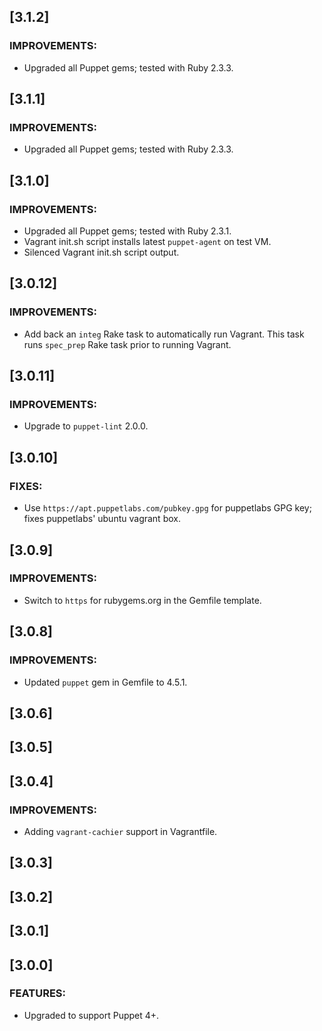 ## [3.1.2]

### IMPROVEMENTS:

  * Upgraded all Puppet gems; tested with Ruby 2.3.3.

## [3.1.1]

### IMPROVEMENTS:

  * Upgraded all Puppet gems; tested with Ruby 2.3.3.

## [3.1.0]

### IMPROVEMENTS:

  * Upgraded all Puppet gems; tested with Ruby 2.3.1.
  * Vagrant init.sh script installs latest `puppet-agent` on test VM.
  * Silenced Vagrant init.sh script output.

## [3.0.12]

### IMPROVEMENTS:

  * Add back an `integ` Rake task to automatically run Vagrant. This task runs `spec_prep` Rake task prior to running Vagrant.

## [3.0.11]

### IMPROVEMENTS:

  * Upgrade to `puppet-lint` 2.0.0.

## [3.0.10]

### FIXES:

  * Use `https://apt.puppetlabs.com/pubkey.gpg` for puppetlabs GPG key; fixes puppetlabs' ubuntu vagrant box.

## [3.0.9]

### IMPROVEMENTS:

  * Switch to `https` for rubygems.org in the Gemfile template.

## [3.0.8]

### IMPROVEMENTS:

  * Updated `puppet` gem in Gemfile to 4.5.1.

## [3.0.6]

## [3.0.5]

## [3.0.4]

### IMPROVEMENTS:

  * Adding `vagrant-cachier` support in Vagrantfile.

## [3.0.3]

## [3.0.2]

## [3.0.1]

## [3.0.0]

### FEATURES:

  * Upgraded to support Puppet 4+.
